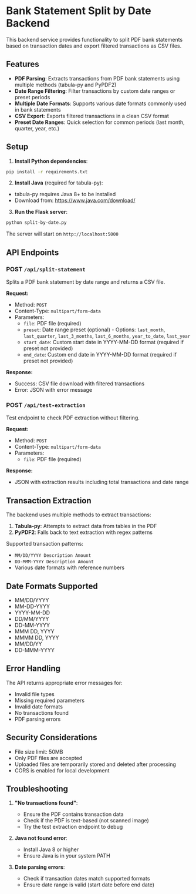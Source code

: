 # Bank Statement Split by Date Backend

This backend service provides functionality to split PDF bank statements based on transaction dates and export filtered transactions as CSV files.

## Features

- **PDF Parsing**: Extracts transactions from PDF bank statements using multiple methods (tabula-py and PyPDF2)
- **Date Range Filtering**: Filter transactions by custom date ranges or preset periods
- **Multiple Date Formats**: Supports various date formats commonly used in bank statements
- **CSV Export**: Exports filtered transactions in a clean CSV format
- **Preset Date Ranges**: Quick selection for common periods (last month, quarter, year, etc.)

## Setup

1. **Install Python dependencies**:
```bash
pip install -r requirements.txt
```

2. **Install Java** (required for tabula-py):
- tabula-py requires Java 8+ to be installed
- Download from: https://www.java.com/download/

3. **Run the Flask server**:
```bash
python split-by-date.py
```

The server will start on `http://localhost:5000`

## API Endpoints

### POST `/api/split-statement`

Splits a PDF bank statement by date range and returns a CSV file.

**Request:**
- Method: `POST`
- Content-Type: `multipart/form-data`
- Parameters:
  - `file`: PDF file (required)
  - `preset`: Date range preset (optional) - Options: `last_month`, `last_quarter`, `last_3_months`, `last_6_months`, `year_to_date`, `last_year`
  - `start_date`: Custom start date in YYYY-MM-DD format (required if preset not provided)
  - `end_date`: Custom end date in YYYY-MM-DD format (required if preset not provided)

**Response:**
- Success: CSV file download with filtered transactions
- Error: JSON with error message

### POST `/api/test-extraction`

Test endpoint to check PDF extraction without filtering.

**Request:**
- Method: `POST`
- Content-Type: `multipart/form-data`
- Parameters:
  - `file`: PDF file (required)

**Response:**
- JSON with extraction results including total transactions and date range

## Transaction Extraction

The backend uses multiple methods to extract transactions:

1. **Tabula-py**: Attempts to extract data from tables in the PDF
2. **PyPDF2**: Falls back to text extraction with regex patterns

Supported transaction patterns:
- `MM/DD/YYYY Description Amount`
- `DD-MMM-YYYY Description Amount`
- Various date formats with reference numbers

## Date Formats Supported

- MM/DD/YYYY
- MM-DD-YYYY
- YYYY-MM-DD
- DD/MM/YYYY
- DD-MM-YYYY
- MMM DD, YYYY
- MMMM DD, YYYY
- MM/DD/YY
- DD-MMM-YYYY

## Error Handling

The API returns appropriate error messages for:
- Invalid file types
- Missing required parameters
- Invalid date formats
- No transactions found
- PDF parsing errors

## Security Considerations

- File size limit: 50MB
- Only PDF files are accepted
- Uploaded files are temporarily stored and deleted after processing
- CORS is enabled for local development

## Troubleshooting

1. **"No transactions found"**: 
   - Ensure the PDF contains transaction data
   - Check if the PDF is text-based (not scanned image)
   - Try the test extraction endpoint to debug

2. **Java not found error**:
   - Install Java 8 or higher
   - Ensure Java is in your system PATH

3. **Date parsing errors**:
   - Check if transaction dates match supported formats
   - Ensure date range is valid (start date before end date)